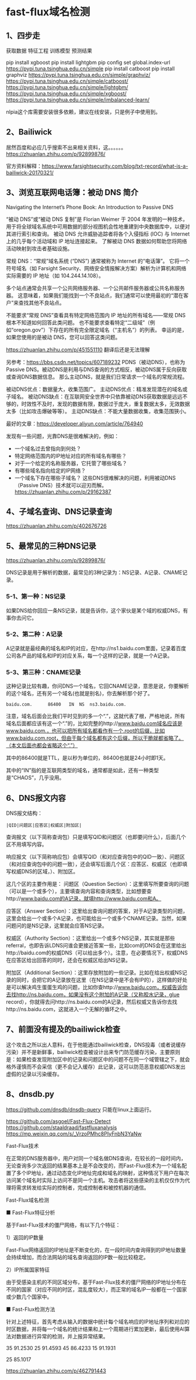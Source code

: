 # fast-flux域名检测

## 1、四步走
获取数据
特征工程
训练模型
预测结果

pip install xgboost
pip install lightgbm
pip config set global.index-url https://pypi.tuna.tsinghua.edu.cn/simple
pip install catboost
pip install graphviz
https://pypi.tuna.tsinghua.edu.cn/simple/graphviz/
https://pypi.tuna.tsinghua.edu.cn/simple/catboost/
https://pypi.tuna.tsinghua.edu.cn/simple/lightgbm/
https://pypi.tuna.tsinghua.edu.cn/simple/xgboost/
https://pypi.tuna.tsinghua.edu.cn/simple/imbalanced-learn/

nlpia这个库需要安装很多依赖，建议在线安装，只是例子中使用到。

## 2、Bailiwick
居然百度和必应几乎搜索不出来相关资料，这。。。。。。
https://zhuanlan.zhihu.com/p/92899876/

官方资料解释：https://www.farsightsecurity.com/blog/txt-record/what-is-a-bailiwick-20170321/

## 3、浏览互联网电话簿：被动 DNS 简介
Navigating the Internet’s Phone Book: An Introduction to Passive DNS

“被动 DNS”或“被动 DNS 复制”是 Florian Weimer 于 2004 年发明的一种技术，用于将全球域名系统中可用数据的部分视图机会性地重建到中央数据库中，以便对其进行索引和查询。 被动 DNS 允许威胁追踪者将各个入侵指标 (IOC) 与 Internet 上的几乎每个活动域和 IP 地址连接起来。 了解被动 DNS 数据如何帮助您将网络活动映射到攻击者基础设施。

常规 DNS：“常规”域名系统 (“DNS”) 通常被称为 Internet 的“电话簿”。 它将一个符号域名（如 Farsight Security、网络安全情报解决方案）解析为计算机和网络实际需要的 IP 地址（如 104.244.14.108）。 

多个站点通常会共享一个公共网络服务器、一个公共邮件服务器或公共名称服务器。 这意味着，如果我们能找到一个不良站点，我们通常可以使用最初的“潜在客户”来查找其他不良站点。

不能要求“常规 DNS”查看具有特定网络范围内 IP 地址的所有域名——常规 DNS 根本不知道如何回答此类问题。
也不能要求查看特定“二级域”（例如“oregon.gov”）下存在的所有完全限定域名（“主机名”）的列表。
幸运的是，如果您使用的是被动 DNS，您可以回答这类问题。

https://zhuanlan.zhihu.com/p/451551110 翻译后还是无法理解

另参考：https://bbs.csdn.net/topics/607189232
PDNS（被动DNS），也称为Passive DNS。被动DNS是利用与DNS查询的方式相反，被动DNS属于反向获取或查询DNS数据信息。
那么主动DNS，就是我们日常请求一个域名的常规流程。

被动DNS优点：数据量大，收集范围广。
主动DNS优点：精准发现潜在的域名或子域名。
被动DNS缺点：在互联网安全世界中只依靠被动DNS获取数据是远远不够的，时效性不及时，发现的数据有限，数据过于庞大，重复数据太多，无效数据太多（比如攻击爆破等等）。
主动DNS缺点：不能大量数据收集，收集范围狭小。

最好的文章：https://developer.aliyun.com/article/764940

发现有一些问题，光靠DNS是很难解决的，例如：
- 一个域名过去曾指向到何处？
- 特定网络范围内的IP地址对应的所有域名有哪些？
- 对于一个给定的名称服务器，它托管了哪些域名？
- 有哪些域名指向给定的IP网络？
- 一个域名下存在哪些子域名？
这些DNS很难解决的问题，利用被动DNS（Passive DNS）技术就可以迎刃而解。
https://zhuanlan.zhihu.com/p/29162387

## 4、子域名查询、DNS记录查询
https://zhuanlan.zhihu.com/p/402676726

## 5、最常见的三种DNS记录
https://zhuanlan.zhihu.com/p/92899876/

DNS记录是用于解析的数据，最常见的3种记录为：NS记录、A记录、CNAME记录。

### 5-1、第一种：NS记录
如果DNS给你回应一条NS记录，就是告诉你，这个家伙是某个域的权威DNS，有事你去问它。

### 5-2、第二种：A记录
A记录就是最经典的域名和IP的对应，在http://ns1.baidu.com里面，记录着百度公司各产品的域名和IP的对应关系，每一个这样的记录，就是一个A记录。

### 5-3、第三种：CNAME记录
这种记录比较有趣，你问DNS一个域名，它回CNAME记录，意思是说，你要解析的这个域名，还有另一个域名(也就是别名)，你去解析那个好了。

```
baidu.com.      86400   IN  NS  ns3.baidu.com.
```
注意，域名后面会比我们平时见到的多一个“.”，这就代表了根，严格地说，所有域名后面都应该有这一个“.”的，比如完整的http://www.baidu.com域名应该是www.baidu.com.，也可以把所有域名都看作有一个.root的后缀，比如www.baidu.com.root，但由于每个域名都有这个后缀，所以干脆就都省略了。（本文后面也都会省略这个“.”）

其中的86400就是TTL，是以秒为单位的，86400也就是24小时即1天。

其中的“IN”指的是互联网类型的域名，通常都是如此，还有一种类型是“CHAOS”，几乎没用。

## 6、DNS报文内容
DNS报文结构：
```
|QID|问题区|应答区|权威区|附加区|
```
查询报文（以下简称查询包）只是填写QID和问题区（也即要问什么），后面几个区不用填写内容。

响应报文（以下简称响应包）会填写QID（和对应查询包中的QID一致）、问题区（和对应查询包中的问题一致），还会填写后面几个区：应答区、权威区（也即填写权威DNS的区域，）、附加区。

这几个区的主要作用是：
问题区（Question Section）：这里填写所要查询的问题（可以是一个或多个），主要填查询内容和查询类型，比如想要查http://www.baidu.com的A记录，就填http://www.baidu.com和A。

应答区（Answer Section）：这里给出查询问题的答案，对于A记录类型的问题，这里会给出一个或多个A记录，也可能给出一个或多个CNAME记录。当然，如果问题问的是NS记录，这里就会应答NS记录。

权威区（Authority Section）：这里给出一个或多个NS记录，其实就是那些referral，也即告诉LDNS问谁会更接近答案一些，比如com的DNS会在这里给出http://baidu.com的权威DNS（可以给出多个）。注意，在必要情况下，权威DNS在应答区给出回答的同时，还会在权威区给出NS记录。

附加区（Additional Section）：这里存放附加的一些记录。比如在给出权威NS记录的同时，会把它的A记录放在这里（在NS记录中是不会有IP的），这样做的好处是可以解决鸡生蛋蛋生鸡的问题，比如你查http://www.baidu.com，权威告诉你去找http://ns.baidu.com，如果没有这个附加的A记录（又称胶水记录，glue record），你就得去问http://ns.baidu.com的A记录，然后权威又告诉你去找http://ns.baidu.com，这就进入一个无解的循环之中。

## 7、前面没有提及的bailiwick检查
这个攻击之所以出人意料，在于他能通过bailiwick检查，DNS投毒（或者说缓存污染）并不是新鲜事，bailiwick检查被设计出来专门防范缓存污染，主要原则是：如果检查发现附加区中的记录和问题区中的问题不在同一个域管辖之下，就会格外谨慎而不会采信（更不会记入缓存）此记录，这可以防范恶意权威DNS发出虚假的记录以污染缓存。

## 8、dnsdb.py
https://github.com/dnsdb/dnsdb-query
只能在linux上面运行。




https://github.com/asgoel/Fast-Flux-Detect
https://github.com/staaldraad/fastfluxanalysis
https://mp.weixin.qq.com/s/_VrzoPMhc8PIyFnbN3YaNw


Fast-Flux技术

在正常的DNS服务器中，用户对同一个域名做DNS查询，在较长的一段时间内，无论查询多少次返回的结果基本上是不会改变的，而Fast-Flux技术为一个域名配置了多个IP地址，通过动态变化IP地址完成和域名的映射，这种情况下用户在每次访问某个域名时实际上访问不是同一个主机。攻击者将这些感染的主机仅仅作为代理将需求转发给实际的控制者，完成控制者和被控机器的通信。

Fast-Flux域名检测



■ Fast-Flux特征分析

基于Fast-Flux技术的僵尸网络，有以下几个特征：

1）返回的IP数量

Fast-Flux网络返回的IP地址是不断变化的，在一段时间内查询得到的IP地址数量会持续增加，而合法网站的域名查询返回的IP数一般比较稳定。

2）IP所属国家特征

由于受感染主机的不同区域分布，基于Fast-Flux技术的僵尸网络的IP地址分布在不同的国家（对应不同的时区，混乱度较大），而正常的域名IP一般都在一个国家或少数几个国家中。



■ Fast-Flux检测方法

针对上述特征，首先考虑从输入的数据中统计每个域名响应的IP地址序列和对应的时区数据，并将每一个域名的统计结果和上一个周期进行累加更新，最后使用AI算法对数据进行异常的检测，并上报异常结果。



35  91.2530
25  91.4593
45  86.4233
15  91.1931

25  85.1017



https://zhuanlan.zhihu.com/p/462791443



